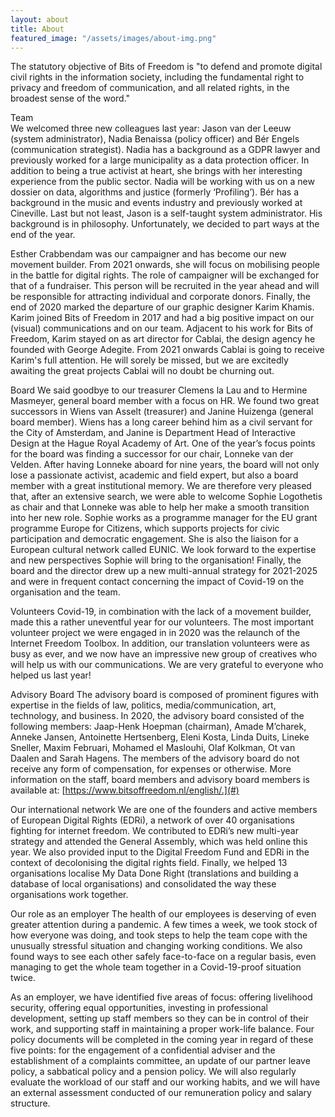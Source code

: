 ```yaml
---
layout: about
title: About
featured_image: "/assets/images/about-img.png"
---
```


The statutory objective of Bits of Freedom is "to defend and promote digital civil rights in the information society, including the fundamental right to privacy and freedom of communication, and all related rights, in the broadest sense of the word."

Team <br>
We welcomed three new colleagues last year: Jason van der Leeuw (system administrator), Nadia Benaissa (policy officer) and Bér Engels (communication strategist). Nadia has a background as a GDPR lawyer and previously worked for a large municipality as a data protection officer. In addition to being a true activist at heart, she brings with her interesting experience from the public sector. Nadia will be working with us on a new dossier on data, algorithms and justice (formerly ‘Profiling’). Bér has a background in the music and events industry and previously worked at Cineville. Last but not least, Jason is a self-taught system administrator. His background is in philosophy. Unfortunately, we decided to part ways at the end of the year.

Esther Crabbendam was our campaigner and has become our new movement builder. From 2021 onwards, she will focus on mobilising people in the battle for digital rights. The role of campaigner will be exchanged for that of a fundraiser. This person will be recruited in the year ahead and will be responsible for attracting individual and corporate donors.
Finally, the end of 2020 marked the departure of our graphic designer Karim Khamis. Karim joined Bits of Freedom in 2017 and had a big positive impact on our (visual) communications and on our team. Adjacent to his work for Bits of Freedom, Karim stayed on as art director for Cablai, the design agency he founded with George Adegite. From 2021 onwards Cablai is going to receive Karim's full attention. He will sorely be missed, but we are excitedly awaiting the great projects Cablai will no doubt be churning out.

Board
We said goodbye to our treasurer Clemens la Lau and to Hermine Masmeyer, general board member with a focus on HR. We found two great successors in Wiens van Asselt (treasurer) and Janine Huizenga (general board member). Wiens has a long career behind him as a civil servant for the City of Amsterdam, and Janine is Department Head of Interactive Design at the Hague Royal Academy of Art.
One of the year’s focus points for the board was finding a successor for our chair, Lonneke van der Velden. After having Lonneke aboard for nine years, the board will not only lose a passionate activist, academic and field expert, but also a board member with a great institutional memory. We are therefore very pleased that, after an extensive search, we were able to welcome Sophie Logothetis as chair and that Lonneke was able to help her make a smooth transition into her new role. Sophie works as a programme manager for the EU grant programme Europe for Citizens, which supports projects for civic participation and democratic engagement. She is also the liaison for a European cultural network called EUNIC. We look forward to the expertise and new perspectives Sophie will bring to the organisation!
Finally, the board and the director drew up a new multi-annual strategy for 2021-2025 and were in frequent contact concerning the impact of Covid-19 on the organisation and the team.

Volunteers
Covid-19, in combination with the lack of a movement builder, made this a rather uneventful year for our volunteers. The most important volunteer project we were engaged in in 2020 was the relaunch of the Internet Freedom Toolbox. In addition, our translation volunteers were as busy as ever, and we now have an impressive new group of creatives who will help us with our communications. We are very grateful to everyone who helped us last year!

Advisory Board
The advisory board is composed of prominent figures with expertise in the fields of law, politics, media/communication, art, technology, and business. In 2020, the advisory board consisted of the following members: Jaap-Henk Hoepman (chairman), Amade M’charek, Anneke Jansen, Antoinette Hertsenberg, Eleni Kosta, Linda Duits, Lineke Sneller, Maxim Februari, Mohamed el Maslouhi, Olaf Kolkman, Ot van Daalen and Sarah Hagens. The members of the advisory board do not receive any form of compensation, for expenses or otherwise.
More information on the staff, board members and advisory board members is available at: [https://www.bitsoffreedom.nl/english/.](#)

Our international network
We are one of the founders and active members of European Digital Rights (EDRi), a network of over 40 organisations fighting for internet freedom. We contributed to EDRi’s new multi-year strategy and attended the General Assembly, which was held online this year. We also provided input to the Digital Freedom Fund and EDRi in the context of decolonising the digital rights field. Finally, we helped 13 organisations localise My Data Done Right (translations and building a database of local organisations) and consolidated the way these organisations work together.

Our role as an employer
The health of our employees is deserving of even greater attention during a pandemic. A few times a week, we took stock of how everyone was doing, and took steps to help the team cope with the unusually stressful situation and changing working conditions. We also found ways to see each other safely face-to-face on a regular basis, even managing to get the whole team together in a Covid-19-proof situation twice.

As an employer, we have identified five areas of focus: offering livelihood security, offering equal opportunities, investing in professional development, setting up staff members so they can be in control of their work, and supporting staff in maintaining a proper work-life balance. Four policy documents will be completed in the coming year in regard of these five points: for the engagement of a confidential adviser and the establishment of a complaints committee, an update of our partner leave policy, a sabbatical policy and a pension policy. We will also regularly evaluate the workload of our staff and our working habits, and we will have an external assessment conducted of our remuneration policy and salary structure.